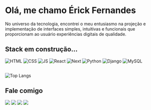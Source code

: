 # Olá, me chamo Érick Fernandes

No universo da tecnologia, encontrei o meu entusiasmo na projeção e implementação de interfaces simples, intuitivas e funcionais que proporcionam ao usuário experiências digitais de qualidade.

## Stack em construção...

<div>
	<img alt="HTML" src="https://img.shields.io/badge/HTML5-E34F26?style=for-the-badge&logo=html5&logoColor=white">
	<img alt="CSS" src="https://img.shields.io/badge/CSS3-1572B6?style=for-the-badge&logo=css3&logoColor=white">
	<img alt="JS" src="https://img.shields.io/badge/JavaScript-F7DF1E?style=for-the-badge&logo=javascript&logoColor=black">
	<img alt="React" src="https://img.shields.io/badge/React-20232A?style=for-the-badge&logo=react&logoColor=61DAFB">
	<img alt="Next" src="https://img.shields.io/badge/Next.js-000?logo=nextdotjs&logoColor=fff&style=for-the-badge">
	<img alt="Python" src="https://img.shields.io/badge/Python-14354C?style=for-the-badge&logo=python&logoColor=white">
	<img alt="Django" src="https://img.shields.io/badge/Django-092E20?style=for-the-badge&logo=django&logoColor=white">
	<img alt="MySQL" src="https://img.shields.io/badge/MySQL-005C84?style=for-the-badge&logo=mysql&logoColor=white">	
</div>

<br>

![Top Langs](https://github-readme-stats.vercel.app/api/top-langs/?username=eu-erickfernandes&layout=compact&theme=dracula&locale=pt-br&title_color=fff)

## Fale comigo

<div>
	<a href="https://instagram.com/eu_erickfernandes" target="_blank"><img src="https://img.shields.io/badge/-Instagram-%23E4405F?style=for-the-badge&logo=instagram&logoColor=white" target="_blank"></a>
	<a href="https://www.linkedin.com/in/euerickfernandes/" target="_blank"><img src="https://img.shields.io/badge/-LinkedIn-%230077B5?style=for-the-badge&logo=linkedin&logoColor=white" target="_blank"></a>
	<a href="https://www.behance.net/euerickfernandes" target="_blank"><img src="https://img.shields.io/badge/-Behance-blue?style=for-the-badge&logo=behance&logoColor=white" target="_blank"></a>
	<a href = "mailto:erickfernandess2@gmail.com"><img src="https://img.shields.io/badge/-Gmail-%23333?style=for-the-badge&logo=gmail&logoColor=white" target="_blank"></a>
	
</div>
